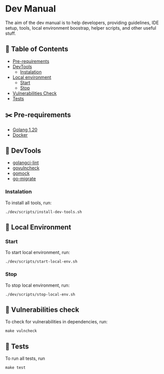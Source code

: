 # Dev Manual

<p>The aim of the dev manual is to help developers, providing guidelines, IDE setup, tools, local environment boostrap, helper scripts, and other useful stuff. </p>

##  📔 Table of Contents
<!--ts-->
   * [Pre-requirements](#✂️-pre-requirements)
   * [DevTools](#🔨-devtools)
      * [Instalation](#instalation)
   * [Local environment](#🎨-local-environment)
      * [Start](#start)
      * [Stop](#stop)
   * [Vulnerabilities Check](#🚩-vulnerabilities-check)
   * [Tests](#🔬-tests)
<!--te-->

## ✂️ Pre-requirements
* [Golang 1.20](https://go.dev/doc/install)
* [Docker](https://docs.docker.com/get-docker/)

## 🔨 DevTools

* [golangci-lint](https://golangci-lint.run/)
* [govulncheck](https://pkg.go.dev/golang.org/x/vuln/cmd/govulncheck)
* [gomock](https://github.com/golang/mock)
* [go-migrate](https://github.com/golang-migrate/migrate)

### Instalation

To install all tools, run:

```
./dev/scripts/install-dev-tools.sh
```

## 🎨 Local Environment

### Start
To start local environment, run:

```
./dev/scripts/start-local-env.sh
```

### Stop
To stop local environment, run:

```
./dev/scripts/stop-local-env.sh
```

## 🚩 Vulnerabilities check
To check for vulnerabilities in dependencies, run:

```
make vulncheck
```

## 🔬  Tests
To run all tests, run
```
make test
```